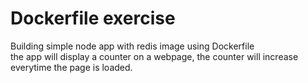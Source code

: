 # Dockerfile exercise 

Building simple node app with redis image using Dockerfile  
the app will display a counter on a webpage, the counter will increase everytime the page is loaded.


